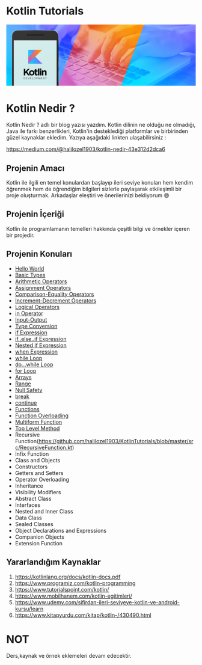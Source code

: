 # Kotlin Tutorials

![Screenshot](kotlin.jpeg)

# Kotlin Nedir ?

Kotlin Nedir ? adlı bir blog yazısı yazdım. Kotlin dilinin ne olduğu ne olmadığı, Java ile farkı benzerlikleri, Kotlin'in
desteklediği platformlar ve birbirinden güzel kaynaklar ekledim. Yazıya aşağıdaki linkten ulaşabilirsiniz :

https://medium.com/@halilozel1903/kotlin-nedir-43e312d2dca6


## Projenin Amacı

Kotlin ile ilgili en temel konulardan başlayıp ileri seviye konuları hem kendim öğrenmek hem de öğrendiğim bilgileri sizlerle paylaşarak etkileşimli bir proje oluşturmak. Arkadaşlar eleştiri ve önerilerinizi bekliyorum :smile:

## Projenin İçeriği
Kotlin ile programlamanın temelleri hakkında çeşitli bilgi ve örnekler içeren bir projedir. <br>

## Projenin Konuları
- [Hello World](https://github.com/halilozel1903/KotlinTutorials/blob/master/src/HelloWorld.kt)
- [Basic Types](https://github.com/halilozel1903/KotlinTutorials/blob/master/src/BasicTypes.kt)
- [Arithmetic Operators](https://github.com/halilozel1903/KotlinTutorials/blob/master/src/ArithmeticOperators.kt)
- [Assignment Operators](https://github.com/halilozel1903/KotlinTutorials/blob/master/src/AssignmentOperators.kt)
- [Comparison-Equality Operators](https://github.com/halilozel1903/KotlinTutorials/blob/master/src/Comparison-EqualityOperators.kt)
- [Increment-Decrement Operators](https://github.com/halilozel1903/KotlinTutorials/blob/master/src/Increment-DecrementOperators.kt)
- [Logical Operators](https://github.com/halilozel1903/KotlinTutorials/blob/master/src/LogicalOperators.kt)
- [in Operator](https://github.com/halilozel1903/KotlinTutorials/blob/master/src/inOperator.kt)
- [Input-Output](https://github.com/halilozel1903/KotlinTutorials/blob/master/src/Input-Output.kt)
- [Type Conversion](https://github.com/halilozel1903/KotlinTutorials/blob/master/src/TypeConversion.kt)
- [if Expression](https://github.com/halilozel1903/KotlinTutorials/blob/master/src/ifExpression.kt)
- [if..else..if Expression](https://github.com/halilozel1903/KotlinTutorials/blob/master/src/if..else..ifExpression.kt)
- [Nested if Expression](https://github.com/halilozel1903/KotlinTutorials/blob/master/src/NestedifExpression.kt)
- [when Expression](https://github.com/halilozel1903/KotlinTutorials/blob/master/src/When.kt)
- [while Loop](https://github.com/halilozel1903/KotlinTutorials/blob/master/src/WhileLoop.kt)
- [do...while Loop](https://github.com/halilozel1903/KotlinTutorials/blob/master/src/do...whileLoop.kt)
- [for Loop](https://github.com/halilozel1903/KotlinTutorials/blob/master/src/ForLoop.kt)
- [Arrays](https://github.com/halilozel1903/KotlinTutorials/blob/master/src/Arrays.kt)
- [Range](https://github.com/halilozel1903/KotlinTutorials/blob/master/src/Range.kt)
- [Null Safety](https://github.com/halilozel1903/KotlinTutorials/blob/master/src/NullSafety.kt)
- [break](https://github.com/halilozel1903/KotlinTutorials/blob/master/src/Break.kt)
- [continue](https://github.com/halilozel1903/KotlinTutorials/blob/master/src/Continue.kt)
- [Functions](https://github.com/halilozel1903/KotlinTutorials/blob/master/src/Functions.kt)
- [Function Overloading](https://github.com/halilozel1903/KotlinTutorials/blob/master/src/MethodOverloading.kt)
- [Multiform Function](https://github.com/halilozel1903/KotlinTutorials/blob/master/src/MultiformFunction.kt)
- [Top Level Method](https://github.com/halilozel1903/KotlinTutorials/blob/master/src/TopLevelMethod.kt)
- Recursive Function(https://github.com/halilozel1903/KotlinTutorials/blob/master/src/RecursiveFunction.kt)
- Infix Function
- Class and Objects
- Constructors
- Getters and Setters
- Operator Overloading
- Inheritance
- Visibility Modifiers
- Abstract Class
- Interfaces
- Nested and Inner Class
- Data Class
- Sealed Classes
- Object Declarations and Expressions
- Companion Objects
- Extension Function




## Yararlandığım Kaynaklar

1. https://kotlinlang.org/docs/kotlin-docs.pdf
2. https://www.programiz.com/kotlin-programming
3. https://www.tutorialspoint.com/kotlin/
4. https://www.mobilhanem.com/kotlin-egitimleri/
5. https://www.udemy.com/sifirdan-ileri-seviyeye-kotlin-ve-android-kursu/learn
6. https://www.kitapyurdu.com/kitap/kotlin-/430490.html


# NOT
Ders,kaynak ve örnek eklemeleri devam edecektir. <br>


